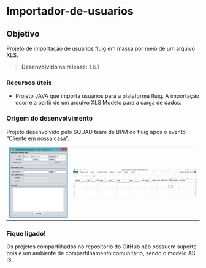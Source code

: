 # Importador-de-usuarios

Objetivo
----
Projeto de importação de usuários fluig em massa por meio de um arquivo XLS.

> **Desenvolvido na release:** 1.6.1

### Recursos úteis

* Projeto JAVA que importa usuários para a plataforma fluig. A importação ocorre a partir de um arquivo XLS Modelo para a carga de dados.

### Origem do desenvolvimento

Projeto desenvolvido pelo SQUAD team de BPM do fluig após o evento “Cliente em nossa casa”.

<table>
  <tr>
    <td>
      <a href="https://github.com/fluig/Importador-de-usuarios/blob/master/Imagens/Importador.JPG">
        <img src="https://github.com/fluig/Importador-de-usuarios/blob/master/Imagens/Importador.JPG" alt="Screenshot 1">
      </a>
    </td>
    <td>
      <a href="https://github.com/fluig/Importador-de-usuarios/blob/master/Imagens/Planilha_Modelo.JPG">
        <img src="https://github.com/fluig/Importador-de-usuarios/blob/master/Imagens/Planilha_Modelo.JPG" alt="Screenshot 2">
      </a>
    </td>
  </tr>
</table>

### Fique ligado!

Os projetos compartilhados no repositório do GitHub não possuem suporte pois é um ambiente de compartilhamento comunitário, sendo o modelo AS IS. 

